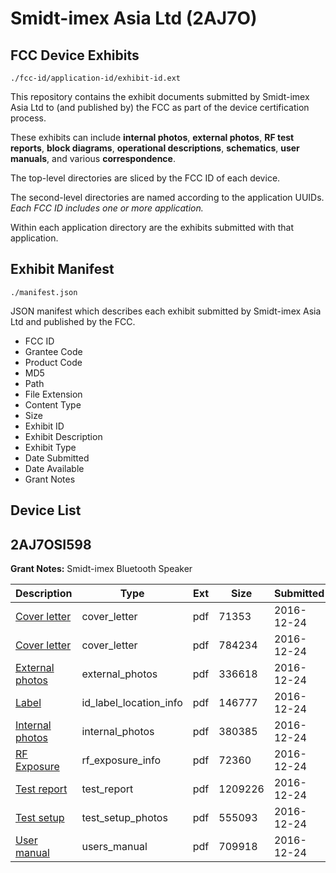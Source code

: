 # Smidt-imex Asia Ltd (2AJ7O)
## FCC Device Exhibits

```
./fcc-id/application-id/exhibit-id.ext
```

This repository contains the exhibit documents submitted by Smidt-imex Asia Ltd to (and published by) the FCC as part of the device certification process.

These exhibits can include **internal photos**, **external photos**, **RF test reports**, **block diagrams**, **operational descriptions**, **schematics**, **user manuals**, and various **correspondence**.

The top-level directories are sliced by the FCC ID of each device.

The second-level directories are named according to the application UUIDs. *Each FCC ID includes one or more application.*

Within each application directory are the exhibits submitted with that application. 

## Exhibit Manifest

```
./manifest.json
```

JSON manifest which describes each exhibit submitted by Smidt-imex Asia Ltd and published by the FCC.

- FCC ID
- Grantee Code
- Product Code
- MD5
- Path
- File Extension
- Content Type
- Size
- Exhibit ID
- Exhibit Description
- Exhibit Type
- Date Submitted
- Date Available
- Grant Notes

## Device List
## 2AJ7OSI598
**Grant Notes:** Smidt-imex Bluetooth Speaker

| Description | Type | Ext | Size | Submitted | Available |
| ----------- | ---- | --- | ---- | --------- | --------- |
| [Cover letter](2AJ7OSI598/34dfee775bd07cf08349431f86ec74b0/3238931.pdf) | cover_letter | pdf | 71353 | 2016-12-24 | 2016-12-24 |
| [Cover letter](2AJ7OSI598/34dfee775bd07cf08349431f86ec74b0/3238932.pdf) | cover_letter | pdf | 784234 | 2016-12-24 | 2016-12-24 |
| [External photos](2AJ7OSI598/34dfee775bd07cf08349431f86ec74b0/3238933.pdf) | external_photos | pdf | 336618 | 2016-12-24 | 2016-12-24 |
| [Label](2AJ7OSI598/34dfee775bd07cf08349431f86ec74b0/3238934.pdf) | id_label_location_info | pdf | 146777 | 2016-12-24 | 2016-12-24 |
| [Internal photos](2AJ7OSI598/34dfee775bd07cf08349431f86ec74b0/3238935.pdf) | internal_photos | pdf | 380385 | 2016-12-24 | 2016-12-24 |
| [RF Exposure](2AJ7OSI598/34dfee775bd07cf08349431f86ec74b0/3238937.pdf) | rf_exposure_info | pdf | 72360 | 2016-12-24 | 2016-12-24 |
| [Test report](2AJ7OSI598/34dfee775bd07cf08349431f86ec74b0/3238939.pdf) | test_report | pdf | 1209226 | 2016-12-24 | 2016-12-24 |
| [Test setup](2AJ7OSI598/34dfee775bd07cf08349431f86ec74b0/3238940.pdf) | test_setup_photos | pdf | 555093 | 2016-12-24 | 2016-12-24 |
| [User manual](2AJ7OSI598/34dfee775bd07cf08349431f86ec74b0/3238941.pdf) | users_manual | pdf | 709918 | 2016-12-24 | 2016-12-24 |
